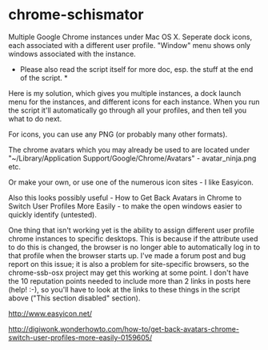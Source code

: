 # chrome-schismator
Multiple Google Chrome instances under Mac OS X. Seperate dock icons, each associated with a different user profile. "Window" menu shows only windows associated with the instance.

* Please also read the script itself for more doc, esp. the stuff at the end of the script. *

Here is my solution, which gives you multiple instances, a dock launch menu for the instances, and different icons for each instance. When you run the script it'll automatically go through all your profiles, and then tell you what to do next.

For icons, you can use any PNG (or probably many other formats).

The chrome avatars which you may already be used to are located under "~/Library/Application Support/Google/Chrome/Avatars" - avatar_ninja.png etc.

Or make your own, or use one of the numerous icon sites - I like Easyicon.

Also this looks possibly useful - How to Get Back Avatars in Chrome to Switch User Profiles More Easily - to make the open windows easier to quickly identify (untested).

One thing that isn't working yet is the ability to assign different user profile chrome instances to specific desktops. This is because if the attribute used to do this is changed, the browser is no longer able to automatically log in to that profile when the browser starts up. I've made a forum post and bug report on this issue; it is also a problem for site-specific browsers, so the chrome-ssb-osx project may get this working at some point. I don't have the 10 reputation points needed to include more than 2 links in posts here (help! :-), so you'll have to look at the links to these things in the script above ("This section disabled" section).

http://www.easyicon.net/

http://digiwonk.wonderhowto.com/how-to/get-back-avatars-chrome-switch-user-profiles-more-easily-0159605/


